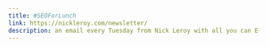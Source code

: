 ```yaml
---
title: #SEOForLunch
link: https://nickleroy.com/newsletter/
description: an email every Tuesday from Nick Leroy with all you can E-A-T updates about SEO
---
```

